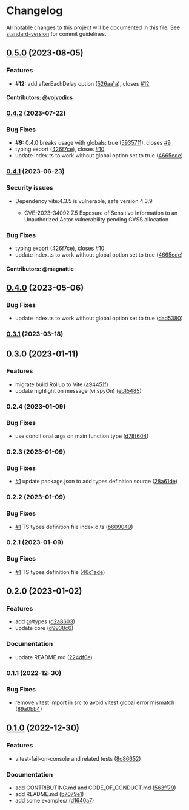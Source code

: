 # Changelog

All notable changes to this project will be documented in this file. See [standard-version](https://github.com/conventional-changelog/standard-version) for commit guidelines.

## [0.5.0](https://github.com/thomasbrodusch/vitest-fail-on-console/compare/v0.4.2...v0.5.0) (2023-08-05)


### Features

* **#12:** add afterEachDelay option ([526aa1a](https://github.com/thomasbrodusch/vitest-fail-on-console/commits/526aa1a3e3d40a77669de8bc1d33ae48dafed750)), closes [#12](https://github.com/thomasbrodusch/vitest-fail-on-console/issues/12)

#### Contributors: @vojvodics

### [0.4.2](https://github.com/thomasbrodusch/vitest-fail-on-console/compare/v0.3.1...v0.4.2) (2023-07-22)


### Bug Fixes

* **#9:** 0.4.0 breaks usage with globals: true ([59357f1](https://github.com/thomasbrodusch/vitest-fail-on-console/commits/59357f19f5667881a8e736ca93bf88bfeeca1394)), closes [#9](https://github.com/thomasbrodusch/vitest-fail-on-console/issues/9)
* typing export ([426f7ce](https://github.com/thomasbrodusch/vitest-fail-on-console/commits/426f7ce55259eb525fcc560928acfa5780310e1b)), closes [#10](https://github.com/thomasbrodusch/vitest-fail-on-console/issues/10)
* update index.ts to work without global option set to true ([4665ede](https://github.com/thomasbrodusch/vitest-fail-on-console/commits/4665ede23d9d5c109f96868536ce2c60398f361b))

### [0.4.1](https://github.com/thomasbrodusch/vitest-fail-on-console/compare/v0.3.1...v0.4.1) (2023-06-23)

### Security issues
* Dependency vite:4.3.5 is vulnerable, safe version 4.3.9
    
  * CVE-2023-34092 7.5 Exposure of Sensitive Information to an Unauthorized Actor vulnerability pending CVSS allocation

### Bug Fixes

* typing export ([426f7ce](https://github.com/thomasbrodusch/vitest-fail-on-console/commits/426f7ce55259eb525fcc560928acfa5780310e1b)), closes [#10](https://github.com/thomasbrodusch/vitest-fail-on-console/issues/10)
* update index.ts to work without global option set to true ([4665ede](https://github.com/thomasbrodusch/vitest-fail-on-console/commits/4665ede23d9d5c109f96868536ce2c60398f361b))

#### Contributors: @magnattic

## [0.4.0](https://github.com/thomasbrodusch/vitest-fail-on-console/compare/v0.3.1...v0.4.0) (2023-05-06)


### Bug Fixes

* update index.ts to work without global option set to true ([dad5380](https://github.com/thomasbrodusch/vitest-fail-on-console/commits/dad53805d0b80ba9c3cb92d5162040be3fcfaa12))

### [0.3.1](https://github.com/thomasbrodusch/vitest-fail-on-console/compare/v0.3.0...v0.3.1) (2023-03-18)

## 0.3.0 (2023-01-11)


### Features

* migrate build Rollup to Vite ([a94451f](https://github.com/thomasbrodusch/vitest-fail-on-console/commits/a94451f2dd21a29d51b4f3617e4b6bb96d35516f))
* update highlight on message (vi.spyOn) ([eb15485](https://github.com/thomasbrodusch/vitest-fail-on-console/commits/eb1548512d0fe3f01c49c92024e056b2987928db))


### 0.2.4 (2023-01-09)


### Bug Fixes

* use conditional args on main function type ([d78f604](https://github.com/thomasbrodusch/vitest-fail-on-console/commits/d78f60497cdfa0f1103de5188f495aa7904ff1f8))


### 0.2.3 (2023-01-09)


### Bug Fixes

* [#1](https://github.com/thomasbrodusch/vitest-fail-on-console/issues/1) update package.json to add types definition source ([28a61de](https://github.com/thomasbrodusch/vitest-fail-on-console/commits/28a61de151e8b2aec74bbbd5ad0752e452b6dd97))

### 0.2.2 (2023-01-09)


### Bug Fixes

* [#1](https://github.com/thomasbrodusch/vitest-fail-on-console/issues/1) TS types definition file index.d.ts ([b609049](https://github.com/thomasbrodusch/vitest-fail-on-console/commits/b609049f8bcea3c0bf0fa37d855f1b05dfebd125))

### 0.2.1 (2023-01-09)


### Bug Fixes

* [#1](https://github.com/thomasbrodusch/vitest-fail-on-console/issues/1) TS types definition file ([46c1ade](https://github.com/thomasbrodusch/vitest-fail-on-console/commits/46c1adeb15ab1277a3107734d0006b5f0fb1085f))


## 0.2.0 (2023-01-02)


### Features

* add @/types ([d2a8603](https://github.com/thomasbrodusch/vitest-fail-on-console/commits/d2a8603e9740f0aadea935c866ee5dc0be2427b9))
* update core ([d9938c6](https://github.com/thomasbrodusch/vitest-fail-on-console/commits/d9938c643d0e627b74f40c91c6237300a81b387c))

### Documentation

* update README.md ([224df0e](https://github.com/thomasbrodusch/vitest-fail-on-console/commits/224df0e2b41837016adb2a92fba3197171e2c2d1))

### 0.1.1 (2022-12-30)


### Bug Fixes

* remove vitest import in src to avoid vitest global error mismatch ([89a0bb4](https://github.com/thomasbrodusch/vitest-fail-on-console/commits/89a0bb47205946b4319a88e2597b464d470a1d1e))


## [0.1.0](https://github.com/thomasbrodusch/vitest-fail-on-console/compare/v0.0.2...v0.1.0) (2022-12-30)


### Features

* vitest-fail-on-console and related tests ([8d86652](https://github.com/thomasbrodusch/vitest-fail-on-console/commits/8d86652f2c858d7bd5a364d7947b11968611bd5d))


### Documentation

* add CONTRIBUTING.md and CODE_OF_CONDUCT.md ([563ff79](https://github.com/thomasbrodusch/vitest-fail-on-console/commits/563ff79765590a2f686b0669cb2e2ac2aab1ef23))
* add README.md ([b7079e1](https://github.com/thomasbrodusch/vitest-fail-on-console/commits/b7079e1ae514ca1b855717938a369b4ffe3baab7))
* add some examples/ ([d1640a7](https://github.com/thomasbrodusch/vitest-fail-on-console/commits/d1640a713944c3bff2a319d4f19e5a6ffd34767b))
